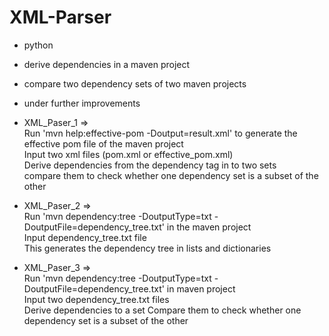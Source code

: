 # XML-Parser
- python  
- derive dependencies in a maven project  
- compare two dependency sets of two maven projects  
- under further improvements  

- XML_Paser_1 =>  
    Run 'mvn help:effective-pom -Doutput=result.xml' to generate the effective pom file of the maven project  
    Input two xml files (pom.xml or effective_pom.xml)  
    Derive dependencies from the dependency tag in to two sets  
    compare them to check whether one dependency set is a subset of the other
 
- XML_Paser_2 =>  
    Run 'mvn dependency:tree -DoutputType=txt -DoutputFile=dependency_tree.txt' in the maven project  
    Input dependency_tree.txt file  
    This generates the dependency tree in lists and dictionaries  

- XML_Paser_3 =>   
    Run 'mvn dependency:tree -DoutputType=txt -DoutputFile=dependency_tree.txt' in maven project  
    Input two dependency_tree.txt files  
    Derive dependencies to a set
    Compare them to check whether one dependency set is a subset of the other  
